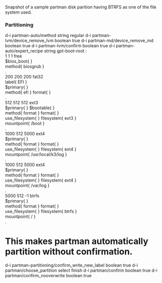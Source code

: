 Snapshot of a sample partman disk parition
having BTRFS as one of the file system used.

### Partitioning
d-i partman-auto/method string regular
d-i partman-lvm/device_remove_lvm boolean true
d-i partman-md/device_remove_md boolean true
d-i partman-lvm/confirm boolean true
d-i partman-auto/expert_recipe string gpt-boot-root :     \
          1     1   1 free                                \
                  $bios_boot{ }                           \
                  method{ biosgrub }                      \
          .                                               \
          200 200 200 fat32                               \
                  label{ EFI }                            \
                  $primary{ }                             \
                  method{ efi } format{ }                 \
          .                                               \
          512 512 512 ext3                                \
                  $primary{ } $bootable{ }                \
                  method{ format } format{ }              \
                  use_filesystem{ } filesystem{ ext3 }    \
                  mountpoint{ /boot }                     \
          .                                               \
          1000 512 5000 ext4                              \
                  $primary{ }                             \
                  method{ format } format{ }              \
                  use_filesystem{ } filesystem{ ext4 }    \
                  mountpoint{ /usr/local/k3/log }         \
          .                                               \
          1000 512 5000 ext4                              \
                  $primary{ }                             \
                  method{ format } format{ }              \
                  use_filesystem{ } filesystem{ ext4 }    \
                  mountpoint{ /var/log }                  \
          .                                               \
          5000 512 -1 btrfs                               \
                  $primary{ }                             \
                  method{ format } format{ }              \
                  use_filesystem{ } filesystem{ btrfs }   \
                  mountpoint{ / }                         \
          .

# This makes partman automatically partition without confirmation.
d-i partman-partitioning/confirm_write_new_label boolean true
d-i partman/choose_partition select finish
d-i partman/confirm boolean true
d-i partman/confirm_nooverwrite boolean true
